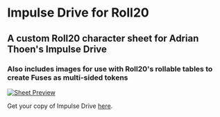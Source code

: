 # Impulse Drive for Roll20
## A custom Roll20 character sheet for Adrian Thoen's Impulse Drive
### Also includes images for use with Roll20's rollable tables to create Fuses as multi-sided tokens
[![Sheet Preview](https://i.imgur.com/cLDC1IG.jpg)](https://i.imgur.com/nqRB6OH.jpg)

Get your copy of Impulse Drive [here](http://www.drivethrurpg.com/product/190933/Impulse-Drive-Preview).